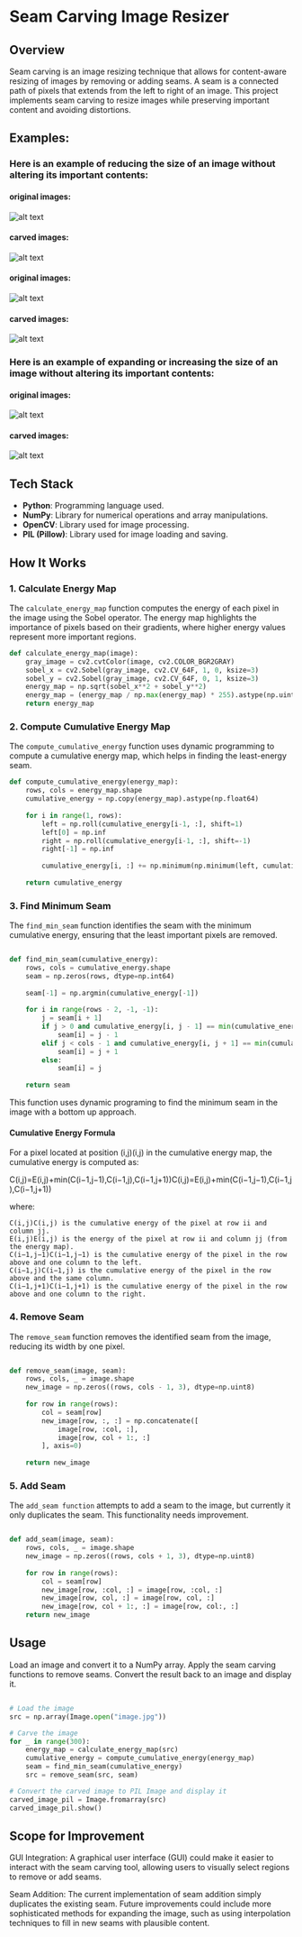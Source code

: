 # Seam Carving Image Resizer

## Overview

Seam carving is an image resizing technique that allows for content-aware resizing of images by removing or adding seams. A seam is a connected path of pixels that extends from the left to right of an image. This project implements seam carving to resize images while preserving important content and avoiding distortions.


## Examples:
### Here is an example of reducing the size of an image without altering its important contents:
#### original images:
![alt text](Images/image1.jpg)
#### carved images:
![alt text](Images/image1_carved.jpg)

#### original images:
![alt text](Images/image3.jpg)
#### carved images:
![alt text](Images/image3_carved.jpg)

### Here is an example of expanding or increasing the size of an image without altering its important contents:
#### original images:
![alt text](Images/image4.jpg)
#### carved images:
![alt text](Images/image4_carved.jpg)

## Tech Stack

- **Python**: Programming language used.
- **NumPy**: Library for numerical operations and array manipulations.
- **OpenCV**: Library used for image processing.
- **PIL (Pillow)**: Library used for image loading and saving.

## How It Works

### 1. Calculate Energy Map

The `calculate_energy_map` function computes the energy of each pixel in the image using the Sobel operator. The energy map highlights the importance of pixels based on their gradients, where higher energy values represent more important regions.

```python
def calculate_energy_map(image):
    gray_image = cv2.cvtColor(image, cv2.COLOR_BGR2GRAY)
    sobel_x = cv2.Sobel(gray_image, cv2.CV_64F, 1, 0, ksize=3)
    sobel_y = cv2.Sobel(gray_image, cv2.CV_64F, 0, 1, ksize=3)
    energy_map = np.sqrt(sobel_x**2 + sobel_y**2)
    energy_map = (energy_map / np.max(energy_map) * 255).astype(np.uint8)
    return energy_map
```

### 2. Compute Cumulative Energy Map

The `compute_cumulative_energy` function uses dynamic programming to compute a cumulative energy map, which helps in finding the least-energy seam.

```python
def compute_cumulative_energy(energy_map):
    rows, cols = energy_map.shape
    cumulative_energy = np.copy(energy_map).astype(np.float64)
    
    for i in range(1, rows):
        left = np.roll(cumulative_energy[i-1, :], shift=1)
        left[0] = np.inf
        right = np.roll(cumulative_energy[i-1, :], shift=-1)
        right[-1] = np.inf
        
        cumulative_energy[i, :] += np.minimum(np.minimum(left, cumulative_energy[i-1, :]), right)
    
    return cumulative_energy
```
### 3. Find Minimum Seam

The `find_min_seam` function identifies the seam with the minimum cumulative energy, ensuring that the least important pixels are removed.

```python

def find_min_seam(cumulative_energy):
    rows, cols = cumulative_energy.shape
    seam = np.zeros(rows, dtype=np.int64)
    
    seam[-1] = np.argmin(cumulative_energy[-1])
    
    for i in range(rows - 2, -1, -1):
        j = seam[i + 1]
        if j > 0 and cumulative_energy[i, j - 1] == min(cumulative_energy[i, max(j - 1, 0):min(j + 2, cols)]):
            seam[i] = j - 1
        elif j < cols - 1 and cumulative_energy[i, j + 1] == min(cumulative_energy[i, max(j - 1, 0):min(j + 2, cols)]):
            seam[i] = j + 1
        else:
            seam[i] = j
    
    return seam
```
This function uses dynamic programing to find the minimum seam in the image with a bottom up approach.
#### Cumulative Energy Formula

For a pixel located at position (i,j)(i,j) in the cumulative energy map, the cumulative energy is computed as:

C(i,j)=E(i,j)+min⁡(C(i−1,j−1),C(i−1,j),C(i−1,j+1))C(i,j)=E(i,j)+min(C(i−1,j−1),C(i−1,j),C(i−1,j+1))

where:

    C(i,j)C(i,j) is the cumulative energy of the pixel at row ii and column jj.
    E(i,j)E(i,j) is the energy of the pixel at row ii and column jj (from the energy map).
    C(i−1,j−1)C(i−1,j−1) is the cumulative energy of the pixel in the row above and one column to the left.
    C(i−1,j)C(i−1,j) is the cumulative energy of the pixel in the row above and the same column.
    C(i−1,j+1)C(i−1,j+1) is the cumulative energy of the pixel in the row above and one column to the right.

### 4. Remove Seam

The `remove_seam` function removes the identified seam from the image, reducing its width by one pixel.

```python

def remove_seam(image, seam):
    rows, cols, _ = image.shape
    new_image = np.zeros((rows, cols - 1, 3), dtype=np.uint8)
    
    for row in range(rows):
        col = seam[row]
        new_image[row, :, :] = np.concatenate([
            image[row, :col, :],
            image[row, col + 1:, :]
        ], axis=0)
    
    return new_image
```

### 5. Add Seam

The `add_seam function` attempts to add a seam to the image, but currently it only duplicates the seam. This functionality needs improvement.

```python

def add_seam(image, seam):
    rows, cols, _ = image.shape
    new_image = np.zeros((rows, cols + 1, 3), dtype=np.uint8)
    
    for row in range(rows):
        col = seam[row]
        new_image[row, :col, :] = image[row, :col, :]
        new_image[row, col, :] = image[row, col, :]
        new_image[row, col + 1:, :] = image[row, col:, :]
    return new_image
```

## Usage

Load an image and convert it to a NumPy array.
Apply the seam carving functions to remove seams.
Convert the result back to an image and display it.

```python

# Load the image
src = np.array(Image.open("image.jpg"))

# Carve the image
for _ in range(300):
    energy_map = calculate_energy_map(src)
    cumulative_energy = compute_cumulative_energy(energy_map)
    seam = find_min_seam(cumulative_energy)
    src = remove_seam(src, seam)

# Convert the carved image to PIL Image and display it
carved_image_pil = Image.fromarray(src)
carved_image_pil.show()
```


## Scope for Improvement

GUI Integration: A graphical user interface (GUI) could make it easier to interact with the seam carving tool, allowing users to visually select regions to remove or add seams.

Seam Addition: The current implementation of seam addition simply duplicates the existing seam. Future improvements could include more sophisticated methods for expanding the image, such as using interpolation techniques to fill in new seams with plausible content.

